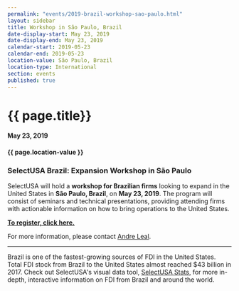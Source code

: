 ```yaml
---
permalink: "events/2019-brazil-workshop-sao-paulo.html"
layout: sidebar
title: Workshop in São Paulo, Brazil
date-display-start: May 23, 2019
date-display-end: May 23, 2019
calendar-start: 2019-05-23
calendar-end: 2019-05-23
location-value: São Paulo, Brazil
location-type: International
section: events
published: true
---
```


# {{ page.title}}

#### May 23, 2019

#### {{ page.location-value }}

### SelectUSA Brazil: Expansion Workshop in São Paulo

SelectUSA will hold a **workshop for Brazilian firms** looking to expand in the United States in **São Paulo, Brazil**, on **May 23, 2019**. The program will consist of seminars and technical presentations, providing attending firms with actionable information on how to bring operations to the United States.

[**To register, click here.**](https://www.sympla.com.br/selectusa-workshop---tecnicas-para-a-internacionalizacao-de-empresas-sao-paulo__526362)

For more information, please contact [Andre Leal](mailto:andre.leal@trade.gov?Subject=São%20Paulo%20workshop).

---

Brazil is one of the fastest-growing sources of FDI in the United States. Total FDI stock from Brazil to the United States almost reached $43 billion in 2017. Check out SelectUSA's visual data tool, [SelectUSA Stats](https://www.selectusa.gov/selectusa-stats), for more in-depth, interactive information on FDI from Brazil and around the world.
